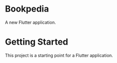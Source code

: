 # Bookpedia
A new Flutter application.

# Getting Started
This project is a starting point for a Flutter application.
